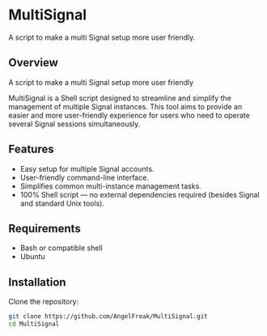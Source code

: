# MultiSignal

A script to make a multi Signal setup more user friendly.

## Overview
A script to make a multi Signal setup more user friendly

MultiSignal is a Shell script designed to streamline and simplify the management of multiple Signal instances. This tool aims to provide an easier and more user-friendly experience for users who need to operate several Signal sessions simultaneously.

## Features

- Easy setup for multiple Signal accounts.
- User-friendly command-line interface.
- Simplifies common multi-instance management tasks.
- 100% Shell script — no external dependencies required (besides Signal and standard Unix tools).

## Requirements

- Bash or compatible shell
- Ubuntu
  
## Installation

Clone the repository:

```sh
git clone https://github.com/AngelFreak/MultiSignal.git
cd MultiSignal
